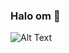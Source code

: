### Halo om 👋

![Alt Text](https://i.pinimg.com/originals/d1/d6/c0/d1d6c0fe9c91839b97e361387b505b97.gif)

